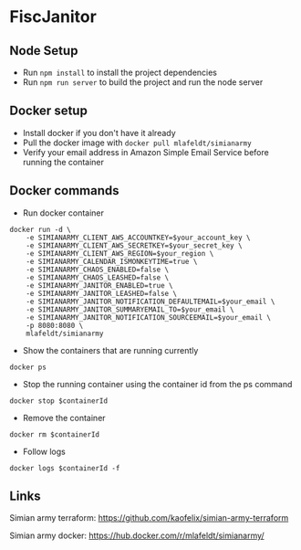 # FiscJanitor

## Node Setup
* Run `npm install` to install the project dependencies
* Run `npm run server` to build the project and run the node server

## Docker setup
* Install docker if you don't have it already
* Pull the docker image with `docker pull mlafeldt/simianarmy`
* Verify your email address in Amazon Simple Email Service before running the container

## Docker commands
* Run docker container
```
docker run -d \
    -e SIMIANARMY_CLIENT_AWS_ACCOUNTKEY=$your_account_key \
    -e SIMIANARMY_CLIENT_AWS_SECRETKEY=$your_secret_key \
    -e SIMIANARMY_CLIENT_AWS_REGION=$your_region \
    -e SIMIANARMY_CALENDAR_ISMONKEYTIME=true \
    -e SIMIANARMY_CHAOS_ENABLED=false \
    -e SIMIANARMY_CHAOS_LEASHED=false \
    -e SIMIANARMY_JANITOR_ENABLED=true \
    -e SIMIANARMY_JANITOR_LEASHED=false \
    -e SIMIANARMY_JANITOR_NOTIFICATION_DEFAULTEMAIL=$your_email \
    -e SIMIANARMY_JANITOR_SUMMARYEMAIL_TO=$your_email \
    -e SIMIANARMY_JANITOR_NOTIFICATION_SOURCEEMAIL=$your_email \
    -p 8080:8080 \
    mlafeldt/simianarmy
```
* Show the containers that are running currently
```
docker ps
```

* Stop the running container using the container id from the ps command 
```
docker stop $containerId
``` 

* Remove the container
```
docker rm $containerId
```

* Follow logs
```
docker logs $containerId -f
```

## Links
Simian army terraform:
https://github.com/kaofelix/simian-army-terraform

Simian army docker:
https://hub.docker.com/r/mlafeldt/simianarmy/